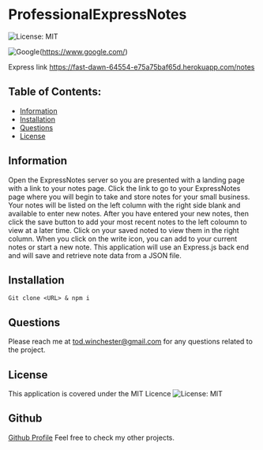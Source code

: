 # ProfessionalExpressNotes

![License: MIT](https://custom-icon-badges.demolab.com/badge/license-MIT-yellowgreen.svg?logo=law)

![Google](https://custom-icon-badges.demolab.com/badge/Google-grey?logo=google&logoColor=red)(https://www.google.com/)

Express link
https://fast-dawn-64554-e75a75baf65d.herokuapp.com/notes


## Table of Contents:

- [Information](#information)
- [Installation](#installation)
- [Questions](#questions)
- [License](#license)


## Information
Open the ExpressNotes server so you are presented with a landing page with a link to your notes page.  Click the link to go to your ExpressNotes page where you will begin to take and store notes for your small business. Your notes will be listed on the left column with the right side blank and available to enter new notes. After you have entered your new notes, then click the save button to add your most recent notes to the left coloumn to view at a later time. Click on your saved noted to view them in the right column.  When you click on the write icon, you can add to your current notes or start a new note.
This application will use an Express.js back end and will save and retrieve note data from a JSON file.

## Installation
    Git clone <URL> & npm i

## Questions
  Please reach me at tod.winchester@gmail.com for any questions related to the project.

## License
This application is covered under the MIT Licence
![License: MIT](https://custom-icon-badges.demolab.com/badge/license-MIT-yellowgreen.svg?logo=law)


## Github
[Github Profile](https://github.com/Chesster14)
Feel free to check my other projects.